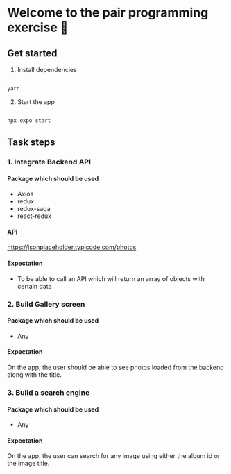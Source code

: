 
# Welcome to the pair programming exercise 👋

  

## Get started

  

1. Install dependencies

  

```bash

yarn

```

  

2. Start the app

  

```bash

npx expo start

```

## Task steps

  

### 1. Integrate Backend API
#### Package which should be used
- Axios
- redux
- redux-saga
- react-redux
#### API
https://jsonplaceholder.typicode.com/photos

#### Expectation
- To be able to call an API which will return an array of objects with certain data
### 2. Build Gallery screen
#### Package which should be used
- Any
#### Expectation
On the app, the user should be able to see photos loaded from the backend along with the title.


### 3. Build a search engine
#### Package which should be used
- Any
#### Expectation
On the app, the user can search for any image using either the album id or the image title.